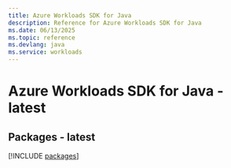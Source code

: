 ```yaml
---
title: Azure Workloads SDK for Java
description: Reference for Azure Workloads SDK for Java
ms.date: 06/13/2025
ms.topic: reference
ms.devlang: java
ms.service: workloads
---
```

# Azure Workloads SDK for Java - latest
## Packages - latest
[!INCLUDE [packages](workloads-index.md)]